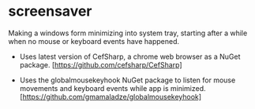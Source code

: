# screensaver
Making a windows form minimizing into system tray, starting after a while when no mouse or keyboard events have happened.

* Uses latest version of CefSharp, a chrome web browser as a NuGet package. [https://github.com/cefsharp/CefSharp]

* Uses the globalmousekeyhook NuGet package to listen for mouse movements and keyboard events while app is minimized. [https://github.com/gmamaladze/globalmousekeyhook]
